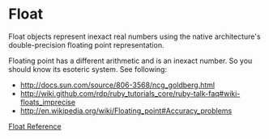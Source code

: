 # Float

Float objects represent inexact real numbers using the native architecture's
double-precision floating point representation.

Floating point has a different arithmetic and is an inexact number. So you
should know its esoteric system. See following:

*   http://docs.sun.com/source/806-3568/ncg_goldberg.html
*   http://wiki.github.com/rdp/ruby_tutorials_core/ruby-talk-faq#wiki-floats_imprecise
*   http://en.wikipedia.org/wiki/Floating_point#Accuracy_problems


[Float Reference](https://ruby-doc.org/core-2.6/Float.html)